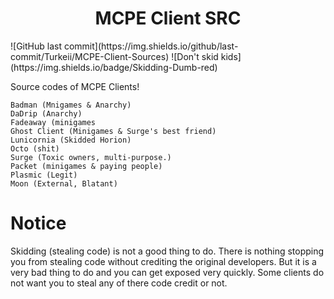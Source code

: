 <h1 align="center">MCPE Client SRC</h1>
![GitHub last commit](https://img.shields.io/github/last-commit/Turkeii/MCPE-Client-Sources)
![Don't skid kids](https://img.shields.io/badge/Skidding-Dumb-red)

Source codes of MCPE Clients!

    Badman (Mnigames & Anarchy)
    DaDrip (Anarchy)
    Fadeaway (minigames
	Ghost Client (Minigames & Surge's best friend)
    Lunicornia (Skidded Horion)
    Octo (shit)
    Surge (Toxic owners, multi-purpose.)
    Packet (minigames & paying people)
    Plasmic (Legit)
    Moon (External, Blatant)
# Notice
Skidding (stealing code) is not a good thing to do. There is nothing stopping you from stealing code without crediting the original developers. But it is a very bad thing to do and you can get exposed very quickly. Some clients do not want you to steal any of there code credit or not.
